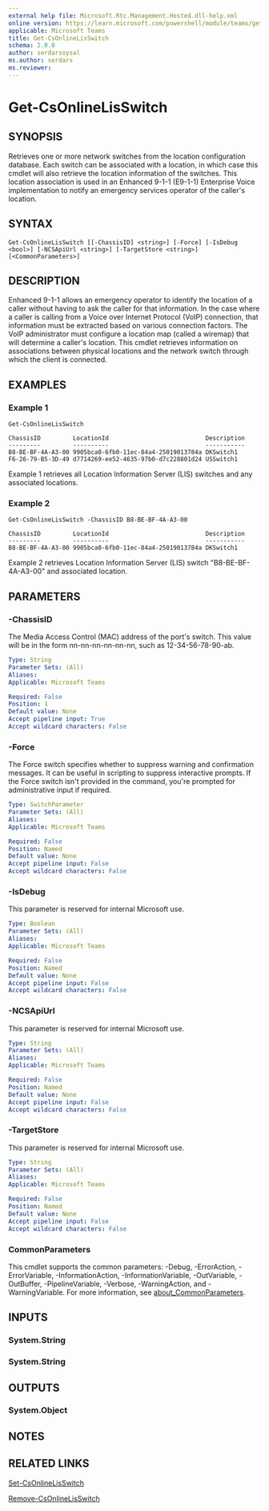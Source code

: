 ```yaml
---
external help file: Microsoft.Rtc.Management.Hosted.dll-help.xml
online version: https://learn.microsoft.com/powershell/module/teams/get-csonlinelisswitch
applicable: Microsoft Teams
title: Get-CsOnlineLisSwitch
schema: 2.0.0
author: serdarsoysal
ms.author: serdars
ms.reviewer:
---
```


# Get-CsOnlineLisSwitch

## SYNOPSIS
Retrieves one or more network switches from the location configuration database. Each switch can be associated with a location, in which case this cmdlet will also retrieve the location information of the switches. This location association is used in an Enhanced 9-1-1 (E9-1-1) Enterprise Voice implementation to notify an emergency services operator of the caller's location.

## SYNTAX

```
Get-CsOnlineLisSwitch [[-ChassisID] <string>] [-Force] [-IsDebug <bool>] [-NCSApiUrl <string>] [-TargetStore <string>] [<CommonParameters>]
```

## DESCRIPTION
Enhanced 9-1-1 allows an emergency operator to identify the location of a caller without having to ask the caller for that information. In the case where a caller is calling from a Voice over Internet Protocol (VoIP) connection, that information must be extracted based on various connection factors. The VoIP administrator must configure a location map (called a wiremap) that will determine a caller's location. This cmdlet retrieves information on associations between physical locations and the network switch through which the client is connected.

## EXAMPLES

### Example 1
```
Get-CsOnlineLisSwitch
```
```output
ChassisID         LocationId                           Description
---------         ----------                           -----------
B8-BE-BF-4A-A3-00 9905bca0-6fb0-11ec-84a4-25019013784a DKSwitch1
F6-26-79-B5-3D-49 d7714269-ee52-4635-97b0-d7c228801d24 USSwitch1
```

Example 1 retrieves all Location Information Server (LIS) switches and any associated locations.

### Example 2
```
Get-CsOnlineLisSwitch -ChassisID B8-BE-BF-4A-A3-00
```
```output
ChassisID         LocationId                           Description
---------         ----------                           -----------
B8-BE-BF-4A-A3-00 9905bca0-6fb0-11ec-84a4-25019013784a DKSwitch1
```

Example 2 retrieves Location Information Server (LIS) switch "B8-BE-BF-4A-A3-00" and associated location.

## PARAMETERS

### -ChassisID
The Media Access Control (MAC) address of the port's switch. This value will be in the form nn-nn-nn-nn-nn-nn, such as 12-34-56-78-90-ab.

```yaml
Type: String
Parameter Sets: (All)
Aliases:
Applicable: Microsoft Teams

Required: False
Position: 1
Default value: None
Accept pipeline input: True
Accept wildcard characters: False
```

### -Force
The Force switch specifies whether to suppress warning and confirmation messages.
It can be useful in scripting to suppress interactive prompts.
If the Force switch isn't provided in the command, you're prompted for administrative input if required.

```yaml
Type: SwitchParameter
Parameter Sets: (All)
Aliases:
Applicable: Microsoft Teams

Required: False
Position: Named
Default value: None
Accept pipeline input: False
Accept wildcard characters: False
```

### -IsDebug
This parameter is reserved for internal Microsoft use.

```yaml
Type: Boolean
Parameter Sets: (All)
Aliases:
Applicable: Microsoft Teams

Required: False
Position: Named
Default value: None
Accept pipeline input: False
Accept wildcard characters: False
```

### -NCSApiUrl
This parameter is reserved for internal Microsoft use.

```yaml
Type: String
Parameter Sets: (All)
Aliases:
Applicable: Microsoft Teams

Required: False
Position: Named
Default value: None
Accept pipeline input: False
Accept wildcard characters: False
```

### -TargetStore
This parameter is reserved for internal Microsoft use.

```yaml
Type: String
Parameter Sets: (All)
Aliases:
Applicable: Microsoft Teams

Required: False
Position: Named
Default value: None
Accept pipeline input: False
Accept wildcard characters: False
```

### CommonParameters
This cmdlet supports the common parameters: -Debug, -ErrorAction, -ErrorVariable, -InformationAction, -InformationVariable, -OutVariable, -OutBuffer, -PipelineVariable, -Verbose, -WarningAction, and -WarningVariable. For more information, see [about_CommonParameters](https://go.microsoft.com/fwlink/?LinkID=113216).

## INPUTS

### System.String

### System.String

## OUTPUTS

### System.Object

## NOTES

## RELATED LINKS

[Set-CsOnlineLisSwitch](https://learn.microsoft.com/powershell/module/teams/set-csonlinelisswitch)

[Remove-CsOnlineLisSwitch](https://learn.microsoft.com/powershell/module/teams/remove-csonlinelisswitch)
